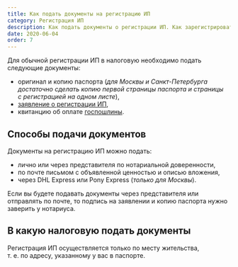 ```yaml
---
title: Как подать документы на регистрацию ИП
category: Регистрация ИП
description: Как подать документы о регистрации ИП. Как зарегистрировать ИП самостоятельно
date: 2020-06-04
order: 7
---
```


Для обычной регистрации&nbsp;ИП в&nbsp;налоговую необходимо подать следующие документы:

- оригинал и&nbsp;копию паспорта (*для&nbsp;Москвы и&nbsp;Санкт-Петербурга достаточно сделать копию первой страницы паспорта и&nbsp;страницы с&nbsp;регистрацией на&nbsp;одном листе*),
- [заявление о регистрации ИП](/kb/application/),
- квитанцию об&nbsp;оплате [госпошлины](/kb/state-duty/).

## Способы подачи документов

Документы на&nbsp;регистрацию&nbsp;ИП можно подать:

- лично или через представителя по&nbsp;нотариальной доверенности,
- по&nbsp;почте письмом с&nbsp;объявленной ценностью и&nbsp;описью вложения,
- через DHL Express или&nbsp;Pony Express (*только для&nbsp;Москвы*).

Если вы&nbsp;будете подавать документы через представителя или отправлять по&nbsp;почте, то&nbsp;подпись на&nbsp;заявлении и&nbsp;копию паспорта нужно заверить у&nbsp;нотариуса.

## В&nbsp;какую налоговую подать документы

Регистрация&nbsp;ИП осуществляется только по&nbsp;месту жительства, т.&nbsp;е.&nbsp;по&nbsp;адресу, указанному у&nbsp;вас в&nbsp;паспорте.
